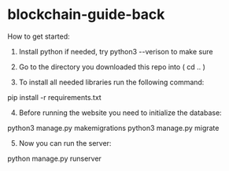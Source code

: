 # blockchain-guide-back

How to get started:

1. Install python if needed, try python3 --verison to make sure

2. Go to the directory you downloaded this repo into ( cd .. )

3. To install all needed libraries run the following command:

pip install -r requirements.txt

4. Before running the website you need to initialize the database:

python3 manage.py makemigrations
python3 manage.py migrate

5. Now you can run the server:

python manage.py runserver
